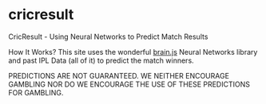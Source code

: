 # cricresult
CricResult - Using Neural Networks to Predict Match Results

How It Works?
This site uses the wonderful <a href="https://github.com/BrainJS/brain.js" target="blank">brain.js</a> Neural Networks library and past IPL Data (all of it) to predict the match winners.

PREDICTIONS ARE NOT GUARANTEED. WE NEITHER ENCOURAGE GAMBLING NOR DO WE ENCOURAGE THE USE OF THESE PREDICTIONS FOR GAMBLING.
